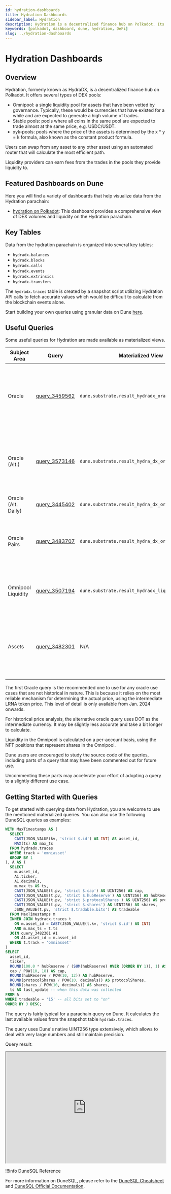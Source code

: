 ```yaml
---
id: hydration-dashboards
title: Hydration Dashboards
sidebar_label: Hydration
description: Hydration is a decentralized finance hub on Polkadot. Its main function is a DEX.
keywords: [polkadot, dashboard, dune, hydration, DeFi]
slug: ../hydration-dashboards
---
```


# Hydration Dashboards

## Overview

Hydration, formerly known as HydraDX, is a decentralized finance hub on Polkadot. It offers several
types of DEX pools:

- Omnipool: a single liquidity pool for assets that have been vetted by governance. Typically, these
  would be currencies that have existed for a while and are expected to generate a high volume of
  trades.
- Stable pools: pools where all coins in the same pool are expected to trade almost at the same
  price, e.g. USDC/USDT.
- xyk-pools: pools where the price of the assets is determined by the x \* y = k formula, also known
  as the constant product formula.

Users can swap from any asset to any other asset using an automated router that will calculate the
most efficient path.

Liquidity providers can earn fees from the trades in the pools they provide liquidity to.

## Featured Dashboards on Dune

Here you will find a variety of dashboards that help visualize data from the Hydration parachain:

- [hydration on Polkadot](https://dune.com/substrate/hydradx): This dashboard provides a
  comprehensive view of DEX volumes and liquidity on the Hydration parachain.

## Key Tables

Data from the hydration parachain is organized into several key tables:

- `hydradx.balances`
- `hydradx.blocks`
- `hydradx.calls`
- `hydradx.events`
- `hydradx.extrinsics`
- `hydradx.transfers`

The `hydradx.traces` table is created by a snapshot script utilizing Hydration API calls to fetch
accurate values which would be difficult to calculate from the blockchain events alone.

Start building your own queries using granular data on Dune
[here](https://dune.com/queries?category=canonical&namespace=hydradx).

## Useful Queries

Some useful queries for Hydration are made available as materialized views.

| Subject Area        | Query                                             | Materialized View                                 | Description                                                                          |
| ------------------- | ------------------------------------------------- | ------------------------------------------------- | ------------------------------------------------------------------------------------ |
| Oracle              | [query_3459562](https://dune.com/queries/3459562) | `dune.substrate.result_hydradx_oracle`            | Provides hourly oracle values for all currencies present in the omnipool. Uses LRNA. |
| Oracle (Alt.)       | [query_3573146](https://dune.com/queries/3573146) | `dune.substrate.result_hydra_dx_oracle_new`       | Provides hourly oracle values for all currencies present in the omnipool. Uses DOT.  |
| Oracle (Alt. Daily) | [query_3445402](https://dune.com/queries/3445402) | `dune.substrate.result_hydra_dx_oracle_new_daily` | Same, but aggregated daily.                                                          |
| Oracle Pairs        | [query_3483707](https://dune.com/queries/3483707) | `dune.substrate.result_hydra_dx_oracle_pairs`     | Provides volume and transaction counts for all pairwise trades in the omnipool.      |
| Omnipool Liquidity  | [query_3507194](https://dune.com/queries/3507194) | `dune.substrate.result_hydradx_liquidity_master`  | Provides liquidity in the Omnipool on a per-account basis.                           |
| Assets              | [query_3482301](https://dune.com/queries/3482301) | N/A                                               | Provides asset_id, symbol, and decimals for all assets in the Hydration parachain.   |

The first Oracle query is the recommended one to use for any oracle use cases that are not
historical in nature. This is because it relies on the most reliable mechanism for determining the
actual price, using the intermediate LRNA token price. This level of detail is only available from
Jan. 2024 onwards.

For historical price analysis, the alternative oracle query uses DOT as the intermediate currency.
It may be slightly less accurate and take a bit longer to calculate.

Liquidity in the Omnipool is calculated on a per-account basis, using the NFT positions that
represent shares in the Omnipool.

Dune users are encouraged to study the source code of the queries, including parts of a query that
may have been commented out for future use.

Uncommenting these parts may accelerate your effort of adopting a query to a slightly different use
case.

## Getting Started with Queries

To get started with querying data from Hydration, you are welcome to use the mentioned materialized
queries. You can also use the following DuneSQL queries as examples:

```sql title="Hydration Omnipool Asset (Latest)" showLineNumbers
WITH MaxTimestamps AS (
  SELECT
    CAST(JSON_VALUE(kv, 'strict $.id') AS INT) AS asset_id,
    MAX(ts) AS max_ts
  FROM hydradx.traces
  WHERE track = 'omniasset'
  GROUP BY 1
), A AS (
  SELECT
    m.asset_id,
    A1.ticker,
    A1.decimals,
    m.max_ts AS ts,
    CAST(JSON_VALUE(t.pv, 'strict $.cap') AS UINT256) AS cap,
    CAST(JSON_VALUE(t.pv, 'strict $.hubReserve') AS UINT256) AS hubReserve,
    CAST(JSON_VALUE(t.pv, 'strict $.protocolShares') AS UINT256) AS protocolShares,
    CAST(JSON_VALUE(t.pv, 'strict $.shares') AS UINT256) AS shares,
    JSON_VALUE(t.pv, 'strict $.tradable.bits') AS tradeable
  FROM MaxTimestamps m
  INNER JOIN hydradx.traces t
    ON m.asset_id = CAST(JSON_VALUE(t.kv, 'strict $.id') AS INT)
    AND m.max_ts = t.ts
  JOIN query_3482301 A1
    ON A1.asset_id = m.asset_id
  WHERE t.track = 'omniasset'
)
SELECT
  asset_id,
  ticker,
  ROUND(100.0 * hubReserve / (SUM(hubReserve) OVER (ORDER BY 1)), 1) AS percentage_of_pool,
  cap / POW(10, 18) AS cap,
  ROUND(hubReserve / POW(10, 12)) AS hubReserve,
  ROUND(protocolShares / POW(10, decimals)) AS protocolShares,
  ROUND(shares / POW(10, decimals)) AS shares,
  ts AS last_update -- when this data was collected
FROM A
WHERE tradeable = '15' -- all bits set to "on"
ORDER BY 3 DESC;


```

The query is fairly typical for a parachain query on Dune. It calculates the last available values
from the snapshot table `hydradx.traces`.

The query uses Dune's native UINT256 type extensively, which allows to deal with very large numbers
and still maintain precision.

Query result:

<iframe src="https://dune.com/embeds/3485087/5857870/" height="350" width="100%"></iframe>

!!!info DuneSQL Reference

For more information on DuneSQL, please refer to the [DuneSQL Cheatsheet](../dunesql-cheatsheet.md)
and
[DuneSQL Official Documentation](https://docs.dune.com/query-engine/Functions-and-operators/index).


